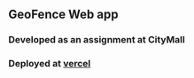 ## GeoFence Web app
### Developed as an assignment at CityMall
### Deployed at [vercel](https://geo-fence.vercel.app)
